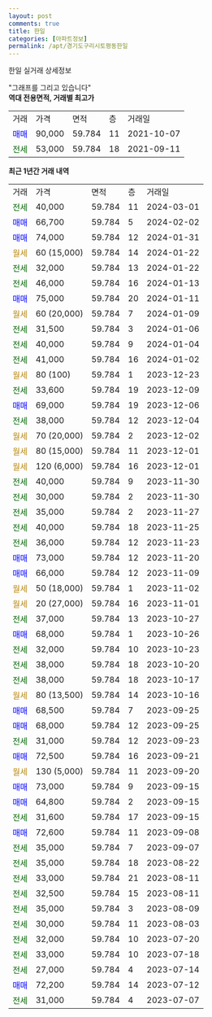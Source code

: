 ```yaml
---
layout: post
comments: true
title: 한일
categories: [아파트정보]
permalink: /apt/경기도구리시토평동한일
---
```


한일 실거래 상세정보

<script type="text/javascript">
  google.charts.load('current', {'packages':['line', 'corechart']});
  google.charts.setOnLoadCallback(drawChart);

  function drawChart() {
    var data = new google.visualization.DataTable();
    data.addColumn('date', '거래일');
    data.addColumn('number', "매매");
    data.addColumn('number', "전세");
    data.addColumn('number', "전매");

    data.addRows([[new Date(Date.parse("2024-03-01")), null, 40000, null], [new Date(Date.parse("2024-02-02")), 66700, null, null], [new Date(Date.parse("2024-01-31")), 74000, null, null], [new Date(Date.parse("2024-01-22")), null, null, null], [new Date(Date.parse("2024-01-22")), null, 32000, null], [new Date(Date.parse("2024-01-13")), null, 46000, null], [new Date(Date.parse("2024-01-11")), 75000, null, null], [new Date(Date.parse("2024-01-09")), null, null, null], [new Date(Date.parse("2024-01-06")), null, 31500, null], [new Date(Date.parse("2024-01-04")), null, 40000, null], [new Date(Date.parse("2024-01-02")), null, 41000, null], [new Date(Date.parse("2023-12-23")), null, null, null], [new Date(Date.parse("2023-12-09")), null, 33600, null], [new Date(Date.parse("2023-12-06")), 69000, null, null], [new Date(Date.parse("2023-12-04")), null, 38000, null], [new Date(Date.parse("2023-12-02")), null, null, null], [new Date(Date.parse("2023-12-01")), null, null, null], [new Date(Date.parse("2023-12-01")), null, null, null], [new Date(Date.parse("2023-11-30")), null, 40000, null], [new Date(Date.parse("2023-11-30")), null, 30000, null], [new Date(Date.parse("2023-11-27")), null, 35000, null], [new Date(Date.parse("2023-11-25")), null, 40000, null], [new Date(Date.parse("2023-11-23")), null, 36000, null], [new Date(Date.parse("2023-11-20")), 73000, null, null], [new Date(Date.parse("2023-11-09")), 66000, null, null], [new Date(Date.parse("2023-11-02")), null, null, null], [new Date(Date.parse("2023-11-01")), null, null, null], [new Date(Date.parse("2023-10-27")), null, 37000, null], [new Date(Date.parse("2023-10-26")), 68000, null, null], [new Date(Date.parse("2023-10-23")), null, 32000, null], [new Date(Date.parse("2023-10-20")), null, 38000, null], [new Date(Date.parse("2023-10-17")), null, 38000, null], [new Date(Date.parse("2023-10-16")), null, null, null], [new Date(Date.parse("2023-09-25")), 68500, null, null], [new Date(Date.parse("2023-09-25")), 68000, null, null], [new Date(Date.parse("2023-09-23")), null, 31000, null], [new Date(Date.parse("2023-09-21")), 72500, null, null], [new Date(Date.parse("2023-09-20")), null, null, null], [new Date(Date.parse("2023-09-15")), 73000, null, null], [new Date(Date.parse("2023-09-15")), 64800, null, null], [new Date(Date.parse("2023-09-15")), null, 31600, null], [new Date(Date.parse("2023-09-08")), 72600, null, null], [new Date(Date.parse("2023-09-07")), null, 35000, null], [new Date(Date.parse("2023-08-22")), null, 35000, null], [new Date(Date.parse("2023-08-11")), null, 33000, null], [new Date(Date.parse("2023-08-11")), null, 32500, null], [new Date(Date.parse("2023-08-09")), null, 35000, null], [new Date(Date.parse("2023-08-03")), null, 30000, null], [new Date(Date.parse("2023-07-20")), null, 32000, null], [new Date(Date.parse("2023-07-18")), null, 33000, null], [new Date(Date.parse("2023-07-14")), null, 27000, null], [new Date(Date.parse("2023-07-12")), 72200, null, null], [new Date(Date.parse("2023-07-07")), null, 31000, null]]);

    var options = {
      hAxis: {
        format: 'yyyy/MM/dd'
      },    
      lineWidth: 0,
      pointsVisible: true,    
      title: '최근 1년간 유형별 실거래가 분포',
      legend: { position: 'bottom' }
    };

    var formatter = new google.visualization.NumberFormat({pattern:'###,###'} );
    formatter.format(data, 1);
    formatter.format(data, 2);
    
    setTimeout(function() {
        var chart = new google.visualization.LineChart(document.getElementById('columnchart_material'));
        chart.draw(data, (options));
        document.getElementById('loading').style.display = 'none';
    }, 200);
  }
</script>


<div id="loading" style="z-index:20; display: block; margin-left: 0px">"그래프를 그리고 있습니다"</div>
<div id="columnchart_material" style="width: 95%; margin-left: 0px; display: block"></div>
<!-- contents start -->
<b>역대 전용면적, 거래별 최고가</b>
<table class="sortable">
    <tr>
      <td>거래</td>
      <td>가격</td>
      <td>면적</td>
      <td>층</td>
      <td>거래일</td>
    </tr>
        <tr>
          <td><a style="color: blue">매매</a></td>
          <td>90,000</td>
          <td>59.784</td>
          <td>11</td>
          <td>2021-10-07</td>
        </tr>        
        <tr>
              <td><a style="color: darkgreen">전세</a></td>
              <td>53,000</td>
              <td>59.784</td>
              <td>18</td>
              <td>2021-09-11</td>
            </tr>        
    
</table>

<b>최근 1년간 거래 내역</b>

<table class="sortable">
    <tr>
      <td>거래</td>
      <td>가격</td>
      <td>면적</td>
      <td>층</td>
      <td>거래일</td>
    </tr>
    <tr>
      <td><a style="color: darkgreen">전세</a></td>
      <td>40,000</td>
      <td>59.784</td>
      <td>11</td>
      <td>2024-03-01</td>
    </tr>          <tr>
      <td><a style="color: blue">매매</a></td>
      <td>66,700</td>
      <td>59.784</td>
      <td>5</td>
      <td>2024-02-02</td>
    </tr>          <tr>
      <td><a style="color: blue">매매</a></td>
      <td>74,000</td>
      <td>59.784</td>
      <td>12</td>
      <td>2024-01-31</td>
    </tr>          <tr>
      <td><a style="color: darkgoldenrod">월세</a></td>
      <td>60 (15,000)</td>
      <td>59.784</td>
      <td>14</td>
      <td>2024-01-22</td>
    </tr>          <tr>
      <td><a style="color: darkgreen">전세</a></td>
      <td>32,000</td>
      <td>59.784</td>
      <td>13</td>
      <td>2024-01-22</td>
    </tr>          <tr>
      <td><a style="color: darkgreen">전세</a></td>
      <td>46,000</td>
      <td>59.784</td>
      <td>16</td>
      <td>2024-01-13</td>
    </tr>          <tr>
      <td><a style="color: blue">매매</a></td>
      <td>75,000</td>
      <td>59.784</td>
      <td>20</td>
      <td>2024-01-11</td>
    </tr>          <tr>
      <td><a style="color: darkgoldenrod">월세</a></td>
      <td>60 (20,000)</td>
      <td>59.784</td>
      <td>7</td>
      <td>2024-01-09</td>
    </tr>          <tr>
      <td><a style="color: darkgreen">전세</a></td>
      <td>31,500</td>
      <td>59.784</td>
      <td>3</td>
      <td>2024-01-06</td>
    </tr>          <tr>
      <td><a style="color: darkgreen">전세</a></td>
      <td>40,000</td>
      <td>59.784</td>
      <td>9</td>
      <td>2024-01-04</td>
    </tr>          <tr>
      <td><a style="color: darkgreen">전세</a></td>
      <td>41,000</td>
      <td>59.784</td>
      <td>16</td>
      <td>2024-01-02</td>
    </tr>          <tr>
      <td><a style="color: darkgoldenrod">월세</a></td>
      <td>80 (100)</td>
      <td>59.784</td>
      <td>1</td>
      <td>2023-12-23</td>
    </tr>          <tr>
      <td><a style="color: darkgreen">전세</a></td>
      <td>33,600</td>
      <td>59.784</td>
      <td>19</td>
      <td>2023-12-09</td>
    </tr>          <tr>
      <td><a style="color: blue">매매</a></td>
      <td>69,000</td>
      <td>59.784</td>
      <td>19</td>
      <td>2023-12-06</td>
    </tr>          <tr>
      <td><a style="color: darkgreen">전세</a></td>
      <td>38,000</td>
      <td>59.784</td>
      <td>12</td>
      <td>2023-12-04</td>
    </tr>          <tr>
      <td><a style="color: darkgoldenrod">월세</a></td>
      <td>70 (20,000)</td>
      <td>59.784</td>
      <td>2</td>
      <td>2023-12-02</td>
    </tr>          <tr>
      <td><a style="color: darkgoldenrod">월세</a></td>
      <td>80 (15,000)</td>
      <td>59.784</td>
      <td>11</td>
      <td>2023-12-01</td>
    </tr>          <tr>
      <td><a style="color: darkgoldenrod">월세</a></td>
      <td>120 (6,000)</td>
      <td>59.784</td>
      <td>16</td>
      <td>2023-12-01</td>
    </tr>          <tr>
      <td><a style="color: darkgreen">전세</a></td>
      <td>40,000</td>
      <td>59.784</td>
      <td>9</td>
      <td>2023-11-30</td>
    </tr>          <tr>
      <td><a style="color: darkgreen">전세</a></td>
      <td>30,000</td>
      <td>59.784</td>
      <td>2</td>
      <td>2023-11-30</td>
    </tr>          <tr>
      <td><a style="color: darkgreen">전세</a></td>
      <td>35,000</td>
      <td>59.784</td>
      <td>2</td>
      <td>2023-11-27</td>
    </tr>          <tr>
      <td><a style="color: darkgreen">전세</a></td>
      <td>40,000</td>
      <td>59.784</td>
      <td>18</td>
      <td>2023-11-25</td>
    </tr>          <tr>
      <td><a style="color: darkgreen">전세</a></td>
      <td>36,000</td>
      <td>59.784</td>
      <td>12</td>
      <td>2023-11-23</td>
    </tr>          <tr>
      <td><a style="color: blue">매매</a></td>
      <td>73,000</td>
      <td>59.784</td>
      <td>12</td>
      <td>2023-11-20</td>
    </tr>          <tr>
      <td><a style="color: blue">매매</a></td>
      <td>66,000</td>
      <td>59.784</td>
      <td>12</td>
      <td>2023-11-09</td>
    </tr>          <tr>
      <td><a style="color: darkgoldenrod">월세</a></td>
      <td>50 (18,000)</td>
      <td>59.784</td>
      <td>1</td>
      <td>2023-11-02</td>
    </tr>          <tr>
      <td><a style="color: darkgoldenrod">월세</a></td>
      <td>20 (27,000)</td>
      <td>59.784</td>
      <td>16</td>
      <td>2023-11-01</td>
    </tr>          <tr>
      <td><a style="color: darkgreen">전세</a></td>
      <td>37,000</td>
      <td>59.784</td>
      <td>13</td>
      <td>2023-10-27</td>
    </tr>          <tr>
      <td><a style="color: blue">매매</a></td>
      <td>68,000</td>
      <td>59.784</td>
      <td>1</td>
      <td>2023-10-26</td>
    </tr>          <tr>
      <td><a style="color: darkgreen">전세</a></td>
      <td>32,000</td>
      <td>59.784</td>
      <td>10</td>
      <td>2023-10-23</td>
    </tr>          <tr>
      <td><a style="color: darkgreen">전세</a></td>
      <td>38,000</td>
      <td>59.784</td>
      <td>18</td>
      <td>2023-10-20</td>
    </tr>          <tr>
      <td><a style="color: darkgreen">전세</a></td>
      <td>38,000</td>
      <td>59.784</td>
      <td>18</td>
      <td>2023-10-17</td>
    </tr>          <tr>
      <td><a style="color: darkgoldenrod">월세</a></td>
      <td>80 (13,500)</td>
      <td>59.784</td>
      <td>14</td>
      <td>2023-10-16</td>
    </tr>          <tr>
      <td><a style="color: blue">매매</a></td>
      <td>68,500</td>
      <td>59.784</td>
      <td>7</td>
      <td>2023-09-25</td>
    </tr>          <tr>
      <td><a style="color: blue">매매</a></td>
      <td>68,000</td>
      <td>59.784</td>
      <td>12</td>
      <td>2023-09-25</td>
    </tr>          <tr>
      <td><a style="color: darkgreen">전세</a></td>
      <td>31,000</td>
      <td>59.784</td>
      <td>12</td>
      <td>2023-09-23</td>
    </tr>          <tr>
      <td><a style="color: blue">매매</a></td>
      <td>72,500</td>
      <td>59.784</td>
      <td>16</td>
      <td>2023-09-21</td>
    </tr>          <tr>
      <td><a style="color: darkgoldenrod">월세</a></td>
      <td>130 (5,000)</td>
      <td>59.784</td>
      <td>11</td>
      <td>2023-09-20</td>
    </tr>          <tr>
      <td><a style="color: blue">매매</a></td>
      <td>73,000</td>
      <td>59.784</td>
      <td>9</td>
      <td>2023-09-15</td>
    </tr>          <tr>
      <td><a style="color: blue">매매</a></td>
      <td>64,800</td>
      <td>59.784</td>
      <td>2</td>
      <td>2023-09-15</td>
    </tr>          <tr>
      <td><a style="color: darkgreen">전세</a></td>
      <td>31,600</td>
      <td>59.784</td>
      <td>17</td>
      <td>2023-09-15</td>
    </tr>          <tr>
      <td><a style="color: blue">매매</a></td>
      <td>72,600</td>
      <td>59.784</td>
      <td>11</td>
      <td>2023-09-08</td>
    </tr>          <tr>
      <td><a style="color: darkgreen">전세</a></td>
      <td>35,000</td>
      <td>59.784</td>
      <td>7</td>
      <td>2023-09-07</td>
    </tr>          <tr>
      <td><a style="color: darkgreen">전세</a></td>
      <td>35,000</td>
      <td>59.784</td>
      <td>18</td>
      <td>2023-08-22</td>
    </tr>          <tr>
      <td><a style="color: darkgreen">전세</a></td>
      <td>33,000</td>
      <td>59.784</td>
      <td>21</td>
      <td>2023-08-11</td>
    </tr>          <tr>
      <td><a style="color: darkgreen">전세</a></td>
      <td>32,500</td>
      <td>59.784</td>
      <td>15</td>
      <td>2023-08-11</td>
    </tr>          <tr>
      <td><a style="color: darkgreen">전세</a></td>
      <td>35,000</td>
      <td>59.784</td>
      <td>3</td>
      <td>2023-08-09</td>
    </tr>          <tr>
      <td><a style="color: darkgreen">전세</a></td>
      <td>30,000</td>
      <td>59.784</td>
      <td>11</td>
      <td>2023-08-03</td>
    </tr>          <tr>
      <td><a style="color: darkgreen">전세</a></td>
      <td>32,000</td>
      <td>59.784</td>
      <td>10</td>
      <td>2023-07-20</td>
    </tr>          <tr>
      <td><a style="color: darkgreen">전세</a></td>
      <td>33,000</td>
      <td>59.784</td>
      <td>10</td>
      <td>2023-07-18</td>
    </tr>          <tr>
      <td><a style="color: darkgreen">전세</a></td>
      <td>27,000</td>
      <td>59.784</td>
      <td>4</td>
      <td>2023-07-14</td>
    </tr>          <tr>
      <td><a style="color: blue">매매</a></td>
      <td>72,200</td>
      <td>59.784</td>
      <td>14</td>
      <td>2023-07-12</td>
    </tr>          <tr>
      <td><a style="color: darkgreen">전세</a></td>
      <td>31,000</td>
      <td>59.784</td>
      <td>4</td>
      <td>2023-07-07</td>
    </tr>      </table>
<!-- contents end -->    

